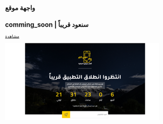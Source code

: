 ## واجهة موقع
## comming_soon | سنعود قريباً

[مشاهدة](https://s3d969.github.io/comming_soon/)

![Screenshot of a comment on a GitHub issue showing an image, added in the Markdown, of an Octocat smiling and raising a tentacle.](./assets/img/logo%20comming_soon.png)
